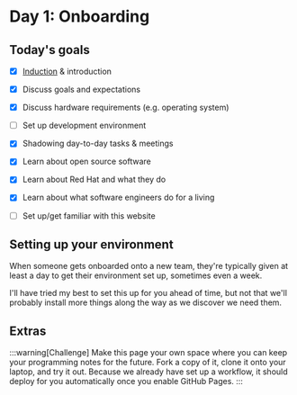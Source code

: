 # Day 1: Onboarding

## Today's goals

- [x] [Induction](https://www.unifrog.org/placement/guides/placement-induction-checklist) & introduction
- [x] Discuss goals and expectations
- [x] Discuss hardware requirements (e.g. operating system)
- [ ] Set up development environment
- [x] Shadowing day-to-day tasks & meetings
- [x] Learn about open source software
- [x] Learn about Red Hat and what they do
- [x] Learn about what software engineers do for a living
- [ ] Set up/get familiar with this website


## Setting up your environment

When someone gets onboarded onto a new team, they're typically given at least a day to get their environment set up, sometimes even a week.

I'll have tried my best to set this up for you ahead of time, but not that we'll probably install more things along the way as we discover we need them.

## Extras



:::warning[Challenge]
Make this page your own space where you can keep your programming notes for the future. Fork a copy of it, clone it onto your laptop, and try it out. Because we already have set up a workflow, it should deploy for you automatically once you enable GitHub Pages.
:::





